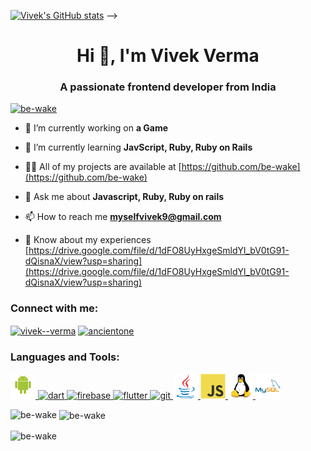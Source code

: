 <!-- ### Hi there 👋

<!--
**be-wake/be-wake** is a ✨ _special_ ✨ repository because its `README.md` (this file) appears on your GitHub profile.

Here are some ideas to get you started:

- 🔭 I’m currently working on ...
- 🌱 I’m currently learning ...
- 👯 I’m looking to collaborate on ...
- 🤔 I’m looking for help with ...
- 💬 Ask me about ...
- 📫 How to reach me: ...
- 😄 Pronouns: ...
- ⚡ Fun fact: ...
-->
[![Vivek's GitHub stats](https://github-readme-stats.vercel.app/api?username=be-wake&count_private=trueshow_icons=true)](https://github.com/anuraghazra/github-readme-stats)
 -->
 <h1 align="center">Hi 👋, I'm Vivek Verma</h1>
<h3 align="center">A passionate frontend developer from India</h3>

<p align="left"> <a href="https://github.com/ryo-ma/github-profile-trophy"><img src="https://github-profile-trophy.vercel.app/?username=be-wake" alt="be-wake" /></a> </p>

- 🔭 I’m currently working on **a Game**

- 🌱 I’m currently learning **JavScript, Ruby, Ruby on Rails**

- 👨‍💻 All of my projects are available at [https://github.com/be-wake](https://github.com/be-wake)

- 💬 Ask me about **Javascript, Ruby, Ruby on rails**

- 📫 How to reach me **myselfvivek9@gmail.com**

- 📄 Know about my experiences [https://drive.google.com/file/d/1dFO8UyHxgeSmldYl_bV0tG91-dQisnaX/view?usp=sharing](https://drive.google.com/file/d/1dFO8UyHxgeSmldYl_bV0tG91-dQisnaX/view?usp=sharing)

<h3 align="left">Connect with me:</h3>
<p align="left">
<a href="https://linkedin.com/in/vivek--verma" target="blank"><img align="center" src="https://raw.githubusercontent.com/rahuldkjain/github-profile-readme-generator/neutral-icons/src/images/icons/Social/linked-in-alt.svg" alt="vivek--verma" height="30" width="40" /></a>
<a href="https://www.leetcode.com/u/be_wake" target="blank"><img align="center" src="https://raw.githubusercontent.com/rahuldkjain/github-profile-readme-generator/neutral-icons/src/images/icons/Social/leet-code.svg" alt="ancientone" height="30" width="40" /></a>
</p>

<h3 align="left">Languages and Tools:</h3>
<p align="left"> <a href="https://developer.android.com" target="_blank"> <img src="https://raw.githubusercontent.com/devicons/devicon/master/icons/android/android-original-wordmark.svg" alt="android" width="40" height="40"/> </a> <a href="https://dart.dev" target="_blank"> <img src="https://www.vectorlogo.zone/logos/dartlang/dartlang-icon.svg" alt="dart" width="40" height="40"/> </a> <a href="https://firebase.google.com/" target="_blank"> <img src="https://www.vectorlogo.zone/logos/firebase/firebase-icon.svg" alt="firebase" width="40" height="40"/> </a> <a href="https://flutter.dev" target="_blank"> <img src="https://www.vectorlogo.zone/logos/flutterio/flutterio-icon.svg" alt="flutter" width="40" height="40"/> </a> <a href="https://git-scm.com/" target="_blank"> <img src="https://www.vectorlogo.zone/logos/git-scm/git-scm-icon.svg" alt="git" width="40" height="40"/> </a> <a href="https://www.java.com" target="_blank"> <img src="https://raw.githubusercontent.com/devicons/devicon/master/icons/java/java-original.svg" alt="java" width="40" height="40"/> </a> <a href="https://developer.mozilla.org/en-US/docs/Web/JavaScript" target="_blank"> <img src="https://raw.githubusercontent.com/devicons/devicon/master/icons/javascript/javascript-original.svg" alt="javascript" width="40" height="40"/> </a> <a href="https://www.linux.org/" target="_blank"> <img src="https://raw.githubusercontent.com/devicons/devicon/master/icons/linux/linux-original.svg" alt="linux" width="40" height="40"/> </a> <a href="https://www.mysql.com/" target="_blank"> <img src="https://raw.githubusercontent.com/devicons/devicon/master/icons/mysql/mysql-original-wordmark.svg" alt="mysql" width="40" height="40"/> </a> </p>

<p><img align="left" src="https://github-readme-stats.vercel.app/api/top-langs?username=be-wake&show_icons=true&locale=en&layout=compact" alt="be-wake" /></p>

<p>&nbsp;<img align="center" src="https://github-readme-stats.vercel.app/api?username=be-wake&show_icons=true&locale=en" alt="be-wake" /></p>

<p><img align="center" src="https://github-readme-streak-stats.herokuapp.com/?user=be-wake&" alt="be-wake" /></p>
